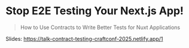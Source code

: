 # Stop E2E Testing Your Next.js App!

> How to Use Contracts to Write Better Tests for Nuxt Applications

Slides: https://talk-contract-testing-craftconf-2025.netlify.app/1
